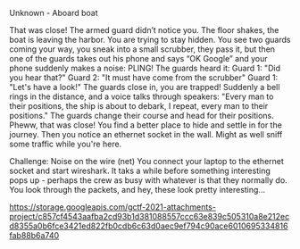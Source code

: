 Unknown - Aboard boat

That was close! The armed guard didn’t notice you. The floor shakes, the boat is leaving the harbor. You are trying to stay hidden. You see two guards coming your way, you sneak into a small scrubber, they pass it, but then one of the guards takes out his phone and says “OK Google” and your phone suddenly makes a noise: PLING! The guards heard it: Guard 1: "Did you hear that?" Guard 2: "It must have come from the scrubber" Guard 1: "Let's have a look!" The guards close in, you are trapped! Suddenly a bell rings in the distance, and a voice talks through speakers: "Every man to their positions, the ship is about to debark, I repeat, every man to their positions." The guards change their course and head for their positions. Pheww, that was close! You find a better place to hide and settle in for the journey. Then you notice an ethernet socket in the wall. Might as well sniff some traffic while you're here.

Challenge: Noise on the wire (net)
You connect your laptop to the ethernet socket and start wireshark. It taks a while before something interesting pops up - perhaps the crew as busy with whatever is that they normally do. You look through the packets, and hey, these look pretty interesting...

https://storage.googleapis.com/gctf-2021-attachments-project/c857cf4543aafba2cd93b1d381088557ccc63e839c505310a8e212ecd8355a0b6fce3421ed822fb0cdb6c63d0aec9ef794c90ace6010695334816fab88b6a740